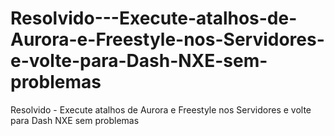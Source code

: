 # Resolvido---Execute-atalhos-de-Aurora-e-Freestyle-nos-Servidores-e-volte-para-Dash-NXE-sem-problemas
Resolvido - Execute atalhos de Aurora e Freestyle nos Servidores e volte para Dash NXE sem problemas
